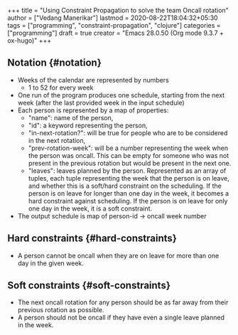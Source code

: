 +++
title = "Using Constraint Propagation to solve the team Oncall rotation"
author = ["Vedang Manerikar"]
lastmod = 2020-08-22T18:04:32+05:30
tags = ["programming", "constraint-propagation", "clojure"]
categories = ["programming"]
draft = true
creator = "Emacs 28.0.50 (Org mode 9.3.7 + ox-hugo)"
+++

## Notation {#notation}

-   Weeks of the calendar are represented by numbers
    -   1 to 52 for every week
-   One run of the program produces one schedule, starting from the next week (after the last provided week in the input schedule)
-   Each person is represented by a map of properties:
    -   "name": name of the person,
    -   "id": a keyword representing the person,
    -   "in-next-rotation?": will be true for people who are to be considered in the next rotation,
    -   "prev-rotation-week": will be a number representing the week when the person was oncall. This can be empty for someone who was not present in the previous rotation but would be present in the next one.
    -   "leaves": leaves planned by the person. Represented as an array of tuples, each tuple representing the week that the person is on leave, and whether this is a soft/hard constraint on the scheduling. If the person is on leave for longer than one day in the week, it becomes a hard constraint against scheduling. If the person is on leave for only one day in the week, it is a soft constraint.
-   The output schedule is map of person-id -> oncall week number


## Hard constraints {#hard-constraints}

-   A person cannot be oncall when they are on leave for more than one day in the given week.


## Soft constraints {#soft-constraints}

-   The next oncall rotation for any person should be as far away from their previous rotation as possible.
-   A person should not be oncall if they have even a single leave planned in the week.
